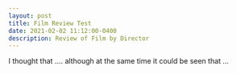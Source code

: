 ```yaml
---
layout: post
title: Film Review Test
date: 2021-02-02 11:12:00-0400
description: Review of Film by Director
---
```

I thought that .... although at the same time it could be seen that ...
